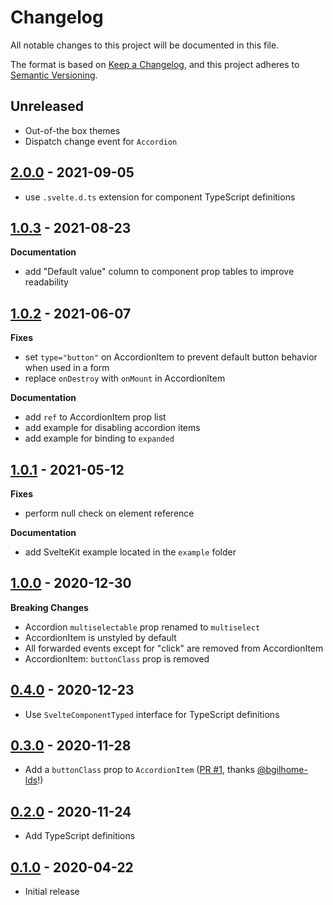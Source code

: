 # Changelog

All notable changes to this project will be documented in this file.

The format is based on [Keep a Changelog](https://keepachangelog.com/en/1.0.0/),
and this project adheres to [Semantic Versioning](https://semver.org/spec/v2.0.0.html).

## Unreleased

- Out-of-the box themes
- Dispatch change event for `Accordion`

## [2.0.0](https://github.com/metonym/svelte-accessible-accordion/releases/tag/v2.0.0) - 2021-09-05

- use `.svelte.d.ts` extension for component TypeScript definitions

## [1.0.3](https://github.com/metonym/svelte-accessible-accordion/releases/tag/v1.0.3) - 2021-08-23

**Documentation**

- add "Default value" column to component prop tables to improve readability

## [1.0.2](https://github.com/metonym/svelte-accessible-accordion/releases/tag/v1.0.2) - 2021-06-07

**Fixes**

- set `type="button"` on AccordionItem to prevent default button behavior when used in a form
- replace `onDestroy` with `onMount` in AccordionItem

**Documentation**

- add `ref` to AccordionItem prop list
- add example for disabling accordion items
- add example for binding to `expanded`

## [1.0.1](https://github.com/metonym/svelte-accessible-accordion/releases/tag/v1.0.1) - 2021-05-12

**Fixes**

- perform null check on element reference

**Documentation**

- add SvelteKit example located in the `example` folder

## [1.0.0](https://github.com/metonym/svelte-accessible-accordion/releases/tag/v1.0.0) - 2020-12-30

**Breaking Changes**

- Accordion `multiselectable` prop renamed to `multiselect`
- AccordionItem is unstyled by default
- All forwarded events except for "click" are removed from AccordionItem
- AccordionItem: `buttonClass` prop is removed

## [0.4.0](https://github.com/metonym/svelte-accessible-accordion/releases/tag/v0.4.0) - 2020-12-23

- Use `SvelteComponentTyped` interface for TypeScript definitions

## [0.3.0](https://github.com/metonym/svelte-accessible-accordion/releases/tag/v0.3.0) - 2020-11-28

- Add a `buttonClass` prop to `AccordionItem` ([PR #1](https://github.com/metonym/svelte-accessible-accordion/pull/1), thanks [@bgilhome-lds](https://github.com/bgilhome-lds)!)

## [0.2.0](https://github.com/metonym/svelte-accessible-accordion/releases/tag/v0.2.0) - 2020-11-24

- Add TypeScript definitions

## [0.1.0](https://github.com/metonym/svelte-accessible-accordion/releases/tag/v0.1.0) - 2020-04-22

- Initial release
